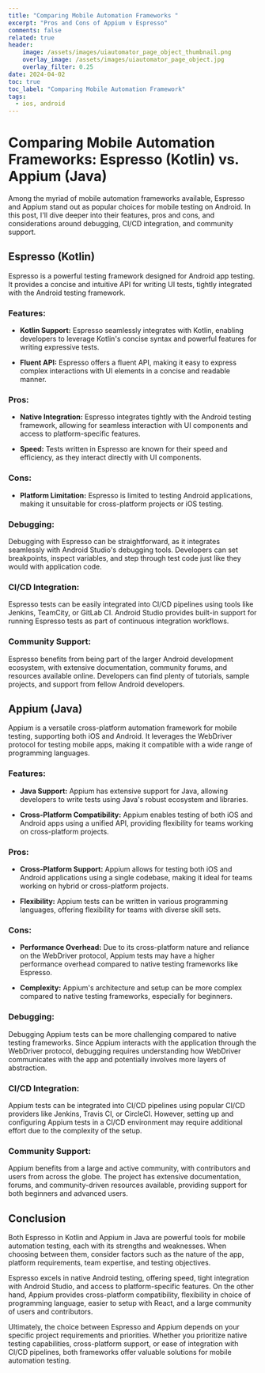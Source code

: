 ```yaml
---
title: "Comparing Mobile Automation Frameworks "
excerpt: "Pros and Cons of Appium v Espresso"
comments: false
related: true
header:
    image: /assets/images/uiautomator_page_object_thumbnail.png
    overlay_image: /assets/images/uiautomator_page_object.jpg
    overlay_filter: 0.25
date: 2024-04-02
toc: true
toc_label: "Comparing Mobile Automation Framework"
tags:
  - ios, android
---
```

# Comparing Mobile Automation Frameworks: Espresso (Kotlin) vs. Appium (Java)

Among the myriad of mobile automation frameworks available, Espresso and Appium stand out as popular choices for mobile testing on Android. In this post, I'll dive deeper into their features, pros and cons, and considerations around debugging, CI/CD integration, and community support.

## Espresso (Kotlin)

Espresso is a powerful testing framework designed for Android app testing. It provides a concise and intuitive API for writing UI tests, tightly integrated with the Android testing framework.

### Features:

- **Kotlin Support:** Espresso seamlessly integrates with Kotlin, enabling developers to leverage Kotlin's concise syntax and powerful features for writing expressive tests.
  
- **Fluent API:** Espresso offers a fluent API, making it easy to express complex interactions with UI elements in a concise and readable manner.

### Pros:

- **Native Integration:** Espresso integrates tightly with the Android testing framework, allowing for seamless interaction with UI components and access to platform-specific features.
  
- **Speed:** Tests written in Espresso are known for their speed and efficiency, as they interact directly with UI components.
  
### Cons:

- **Platform Limitation:** Espresso is limited to testing Android applications, making it unsuitable for cross-platform projects or iOS testing.

### Debugging:

Debugging with Espresso can be straightforward, as it integrates seamlessly with Android Studio's debugging tools. Developers can set breakpoints, inspect variables, and step through test code just like they would with application code.

### CI/CD Integration:

Espresso tests can be easily integrated into CI/CD pipelines using tools like Jenkins, TeamCity, or GitLab CI. Android Studio provides built-in support for running Espresso tests as part of continuous integration workflows.

### Community Support:

Espresso benefits from being part of the larger Android development ecosystem, with extensive documentation, community forums, and resources available online. Developers can find plenty of tutorials, sample projects, and support from fellow Android developers.

## Appium (Java)

Appium is a versatile cross-platform automation framework for mobile testing, supporting both iOS and Android. It leverages the WebDriver protocol for testing mobile apps, making it compatible with a wide range of programming languages.

### Features:

- **Java Support:** Appium has extensive support for Java, allowing developers to write tests using Java's robust ecosystem and libraries.
  
- **Cross-Platform Compatibility:** Appium enables testing of both iOS and Android apps using a unified API, providing flexibility for teams working on cross-platform projects.

### Pros:

- **Cross-Platform Support:** Appium allows for testing both iOS and Android applications using a single codebase, making it ideal for teams working on hybrid or cross-platform projects.
  
- **Flexibility:** Appium tests can be written in various programming languages, offering flexibility for teams with diverse skill sets.

### Cons:

- **Performance Overhead:** Due to its cross-platform nature and reliance on the WebDriver protocol, Appium tests may have a higher performance overhead compared to native testing frameworks like Espresso.
  
- **Complexity:** Appium's architecture and setup can be more complex compared to native testing frameworks, especially for beginners.

### Debugging:

Debugging Appium tests can be more challenging compared to native testing frameworks. Since Appium interacts with the application through the WebDriver protocol, debugging requires understanding how WebDriver communicates with the app and potentially involves more layers of abstraction.

### CI/CD Integration:

Appium tests can be integrated into CI/CD pipelines using popular CI/CD providers like Jenkins, Travis CI, or CircleCI. However, setting up and configuring Appium tests in a CI/CD environment may require additional effort due to the complexity of the setup.

### Community Support:

Appium benefits from a large and active community, with contributors and users from across the globe. The project has extensive documentation, forums, and community-driven resources available, providing support for both beginners and advanced users.

## Conclusion

Both Espresso in Kotlin and Appium in Java are powerful tools for mobile automation testing, each with its strengths and weaknesses. When choosing between them, consider factors such as the nature of the app, platform requirements, team expertise, and testing objectives. 

Espresso excels in native Android testing, offering speed, tight integration with Android Studio, and access to platform-specific features. On the other hand, Appium provides cross-platform compatibility, flexibility in choice of programming language, easier to setup with React, and a large community of users and contributors. 

Ultimately, the choice between Espresso and Appium depends on your specific project requirements and priorities. Whether you prioritize native testing capabilities, cross-platform support, or ease of integration with CI/CD pipelines, both frameworks offer valuable solutions for mobile automation testing.
